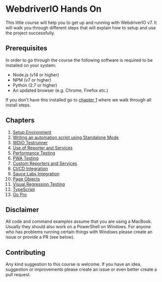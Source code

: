 WebdriverIO Hands On
====================

This little course will help you to get up and running with WebdriverIO v7. It will walk you through different steps that will explain how to setup and use the project successfully.

## Prerequisites

In order to go through the course the following software is required to be installed on your system:

- Node.js (v14 or higher)
- NPM (v7 or higher)
- Python (2.7 or higher)
- An updated browser (e.g. Chrome, Firefox etc.)

If you don't have this installed go to [chapter 1](./chapter_01.md) where we walk through all install steps.

## Chapters

1. [Setup Environment](./chapter_01.md)
1. [Writing an automation script using Standalone Mode](./chapter_02.md)
1. [WDIO Testrunner](./chapter_03.md)
1. [Use of Reporter and Services](./chapter_04.md)
1. [Performance Testing](./chapter_05.md)
1. [PWA Testing](./chapter_06.md)
1. [Custom Reporters and Services](./chapter_07.md)
1. [CI/CD Integration](./chapter_08.md)
1. [Sauce Labs Integration](./chapter_09.md)
1. [Page Objects](./chapter_10.md)
1. [Visual Regression Testing](./chapter_11.md)
1. [TypeScript](./chapter_12.md)
1. [Go Pro](./chapter_13.md)

## Disclaimer

All code and command examples assume that you are using a MacBook. Usually they should also work on a PowerShell on Windows. For anyone who has problems running certain things with Windows please create an issue or provide a PR (see below).

## Contributing

Any kind suggestion to this course is welcome. If you have an idea, suggestion or improvements please create an issue or even better create a pull request.
